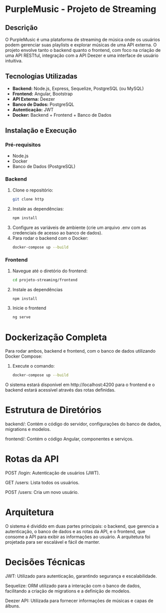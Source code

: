 # PurpleMusic - Projeto de Streaming

## Descrição

O PurpleMusic é uma plataforma de streaming de música onde os usuários podem gerenciar suas playlists e explorar músicas de uma API externa. O projeto envolve tanto o backend quanto o frontend, com foco na criação de uma API RESTful, integração com a API Deezer e uma interface de usuário intuitiva.

## Tecnologias Utilizadas

- **Backend:** Node.js, Express, Sequelize, PostgreSQL (ou MySQL)
- **Frontend:** Angular, Bootstrap
- **API Externa:** Deezer
- **Banco de Dados:** PostgreSQL
- **Autenticação:** JWT
- **Docker:** Backend + Frontend + Banco de Dados

## Instalação e Execução

### Pré-requisitos

- Node.js
- Docker
- Banco de Dados (PostgreSQL)

### Backend

1. Clone o repositório:
   ```bash
   git clone http
2. Instale as dependências:
    ```bash
    npm install
3. Configure as variáveis de ambiente (crie um arquivo .env com as credenciais de acesso ao banco de dados).
4. Para rodar o backend com o Docker:
   ```bash
   docker-compose up --build

### Frontend
1. Navegue até o diretório do frontend:
    ```bash
    cd projeto-streaming/frontend
2. Instale as dependências
   ```bash
   npm install
3. Inicie o frontend
   ```bash
   ng serve
   
# Dockerização Completa
Para rodar ambos, backend e frontend, com o banco de dados utilizando Docker Compose:

1. Execute o comando:
     ```bash
     docker-compose up --build
  O sistema estará disponível em http://localhost:4200 para o frontend e o backend estará acessível através das rotas definidas.
     
# Estrutura de Diretórios

backend/: Contém o código do servidor, configurações do banco de dados, migrations e modelos.

frontend/: Contém o código Angular, componentes e serviços.

# Rotas da API

POST /login: Autenticação de usuários (JWT).

GET /users: Lista todos os usuários.

POST /users: Cria um novo usuário.

# Arquitetura

O sistema é dividido em duas partes principais: o backend, que gerencia a autenticação, o banco de dados e as rotas da API, e o frontend, que consome a API para exibir as informações ao usuário. A arquitetura foi projetada para ser escalável e fácil de manter.

# Decisões Técnicas

JWT: Utilizado para autenticação, garantindo segurança e escalabilidade.

Sequelize: ORM utilizado para a interação com o banco de dados, facilitando a criação de migrations e a definição de modelos.

Deezer API: Utilizada para fornecer informações de músicas e capas de álbuns.
